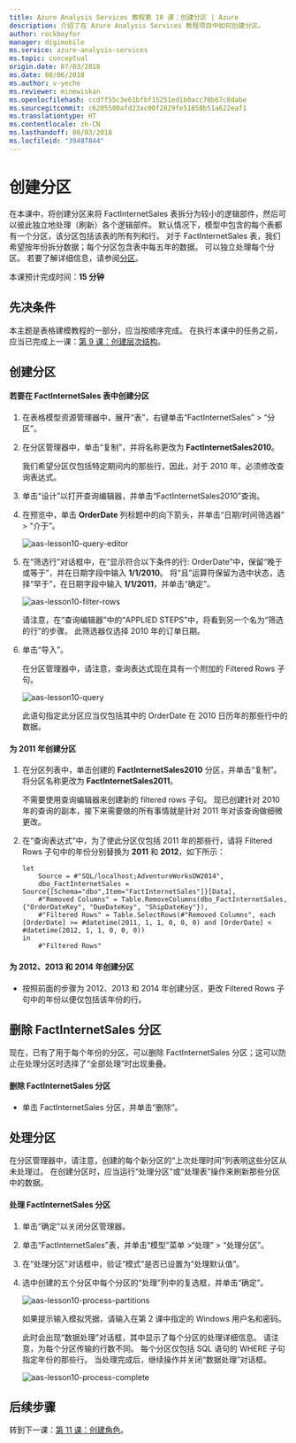 ```yaml
---
title: Azure Analysis Services 教程第 10 课：创建分区 | Azure
description: 介绍了在 Azure Analysis Services 教程项目中如何创建分区。
author: rockboyfor
manager: digimobile
ms.service: azure-analysis-services
ms.topic: conceptual
origin.date: 07/03/2018
ms.date: 08/06/2018
ms.author: v-yeche
ms.reviewer: minewiskan
ms.openlocfilehash: ccdff55c3e61bfbf15251ed1b0acc70b67c8dabe
ms.sourcegitcommit: c6205500afd23ac00f2829fe51858b51a622eaf1
ms.translationtype: HT
ms.contentlocale: zh-CN
ms.lasthandoff: 08/03/2018
ms.locfileid: "39487844"
---
```

# <a name="create-partitions"></a>创建分区

在本课中，将创建分区来将 FactInternetSales 表拆分为较小的逻辑部件，然后可以彼此独立地处理（刷新）各个逻辑部件。 默认情况下，模型中包含的每个表都有一个分区，该分区包括该表的所有列和行。 对于 FactInternetSales 表，我们希望按年份拆分数据；每个分区包含表中每五年的数据。 可以独立处理每个分区。 若要了解详细信息，请参阅[分区](https://docs.microsoft.com/sql/analysis-services/tabular-models/partitions-ssas-tabular)。 

本课预计完成时间：**15 分钟**  

## <a name="prerequisites"></a>先决条件  
本主题是表格建模教程的一部分，应当按顺序完成。 在执行本课中的任务之前，应当已完成上一课：[第 9 课：创建层次结构](../tutorials/aas-lesson-9-create-hierarchies.md)。  

## <a name="create-partitions"></a>创建分区  

#### <a name="to-create-partitions-in-the-factinternetsales-table"></a>若要在 FactInternetSales 表中创建分区  

1.  在表格模型资源管理器中，展开“表”，右键单击“FactInternetSales” > “分区”。  

2.  在分区管理器中，单击“复制”，并将名称更改为 **FactInternetSales2010**。

    我们希望分区仅包括特定期间内的那些行，因此，对于 2010 年，必须修改查询表达式。

4.  单击“设计”以打开查询编辑器，并单击“FactInternetSales2010”查询。

5.  在预览中，单击 **OrderDate** 列标题中的向下箭头，并单击“日期/时间筛选器” > “介于”。

    ![aas-lesson10-query-editor](../tutorials/media/aas-lesson10-query-editor.png)

6.  在“筛选行”对话框中，在“显示符合以下条件的行: OrderDate”中，保留“晚于或等于”，并在日期字段中输入 **1/1/2010**。 将“且”运算符保留为选中状态，选择“早于”，在日期字段中输入 **1/1/2011**，并单击“确定”。

    ![aas-lesson10-filter-rows](../tutorials/media/aas-lesson10-filter-rows.png)

    请注意，在“查询编辑器”中的“APPLIED STEPS”中，将看到另一个名为“筛选的行”的步骤。 此筛选器仅选择 2010 年的订单日期。

8.  单击“导入”。

    在分区管理器中，请注意，查询表达式现在具有一个附加的 Filtered Rows 子句。

    ![aas-lesson10-query](../tutorials/media/aas-lesson10-query.png)

    此语句指定此分区应当仅包括其中的 OrderDate 在 2010 日历年的那些行中的数据。  

#### <a name="to-create-a-partition-for-the-2011-year"></a>为 2011 年创建分区  

1.  在分区列表中，单击创建的 **FactInternetSales2010** 分区，并单击“复制”。  将分区名称更改为 **FactInternetSales2011**。 

    不需要使用查询编辑器来创建新的 filtered rows 子句。 现已创建针对 2010 年的查询的副本，接下来需要做的所有事情就是针对 2011 年对该查询做细微更改。

2.  在“查询表达式”中，为了使此分区仅包括 2011 年的那些行，请将 Filtered Rows 子句中的年份分别替换为 **2011** 和 **2012**，如下所示：  

    ```  
    let
        Source = #"SQL/localhost;AdventureWorksDW2014",
        dbo_FactInternetSales = Source{[Schema="dbo",Item="FactInternetSales"]}[Data],
        #"Removed Columns" = Table.RemoveColumns(dbo_FactInternetSales,{"OrderDateKey", "DueDateKey", "ShipDateKey"}),
        #"Filtered Rows" = Table.SelectRows(#"Removed Columns", each [OrderDate] >= #datetime(2011, 1, 1, 0, 0, 0) and [OrderDate] < #datetime(2012, 1, 1, 0, 0, 0))
    in
        #"Filtered Rows"

    ```  

#### <a name="to-create-partitions-for-2012-2013-and-2014"></a>为 2012、2013 和 2014 年创建分区  

- 按照前面的步骤为 2012、2013 和 2014 年创建分区，更改 Filtered Rows 子句中的年份以便仅包括该年份的行。 

## <a name="delete-the-factinternetsales-partition"></a>删除 FactInternetSales 分区
现在，已有了用于每个年份的分区，可以删除 FactInternetSales 分区；这可以防止在处理分区时选择了“全部处理”时出现重叠。

#### <a name="to-delete-the-factinternetsales-partition"></a>删除 FactInternetSales 分区
-  单击 FactInternetSales 分区，并单击“删除”。

## <a name="process-partitions"></a>处理分区  
在分区管理器中，请注意，创建的每个新分区的“上次处理时间”列表明这些分区从未处理过。 在创建分区时，应当运行“处理分区”或“处理表”操作来刷新那些分区中的数据。  

#### <a name="to-process-the-factinternetsales-partitions"></a>处理 FactInternetSales 分区  

1.  单击“确定”以关闭分区管理器。  

2.  单击“FactInternetSales”表，并单击“模型”菜单 >“处理” > “处理分区”。  

3.  在“处理分区”对话框中，验证“模式”是否已设置为“处理默认值”。  

4.  选中创建的五个分区中每个分区的“处理”列中的复选框，并单击“确定”。  

    ![aas-lesson10-process-partitions](../tutorials/media/aas-lesson10-process-partitions.png)

    如果提示输入模拟凭据，请输入在第 2 课中指定的 Windows 用户名和密码。  

    此时会出现“数据处理”对话框，其中显示了每个分区的处理详细信息。 请注意，为每个分区传输的行数不同。 每个分区仅包括 SQL 语句的 WHERE 子句指定年份的那些行。 当处理完成后，继续操作并关闭“数据处理”对话框。  

    ![aas-lesson10-process-complete](../tutorials/media/aas-lesson10-process-complete.png)

## <a name="whats-next"></a>后续步骤
转到下一课：[第 11 课：创建角色](../tutorials/aas-lesson-11-create-roles.md)。

<!--Update_Description: update meta properties -->